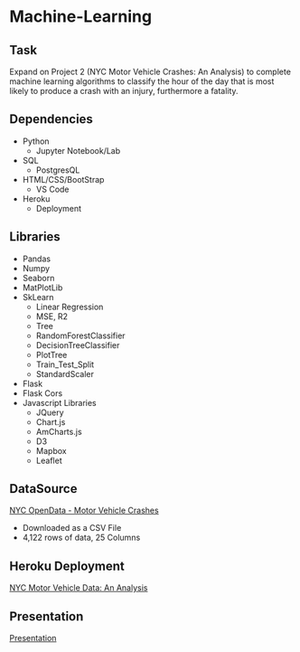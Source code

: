 # Machine-Learning

## Task
Expand on Project 2 (NYC Motor Vehicle Crashes: An Analysis) to complete machine learning algorithms to classify the hour of the day that is most likely to produce a crash with an injury, furthermore a fatality. 

## Dependencies
- Python
  - Jupyter Notebook/Lab
- SQL
  - PostgresQL
- HTML/CSS/BootStrap
  - VS Code
- Heroku
  - Deployment

## Libraries
- Pandas
- Numpy
- Seaborn
- MatPlotLib
- SkLearn
  - Linear Regression
  - MSE, R2
  - Tree
  - RandomForestClassifier
  - DecisionTreeClassifier
  - PlotTree
  - Train_Test_Split
  - StandardScaler
- Flask
- Flask Cors
- Javascript Libraries
  - JQuery
  - Chart.js
  - AmCharts.js
  - D3
  - Mapbox
  - Leaflet

## DataSource
[NYC OpenData - Motor Vehicle Crashes](https://data.cityofnewyork.us/Public-Safety/Motor-Vehicle-Collisions-Crashes/h9gi-nx95)
  - Downloaded as a CSV File
  - 4,122 rows of data, 25 Columns

## Heroku Deployment
[NYC Motor Vehicle Data: An Analysis](https://nyc-crashdata-2020.herokuapp.com/)

## Presentation
[Presentation](https://docs.google.com/presentation/d/1bIiPudrN-VoYUcMg5MpSYgBYjmHrwSVUWzxv0OJRc5o/edit?usp=sharing)
